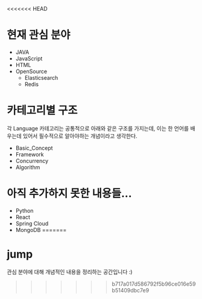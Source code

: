 <<<<<<< HEAD
# 현재 관심 분야

- JAVA
- JavaScript
- HTML
- OpenSource
  - Elasticsearch
  - Redis

# 카테고리별 구조

각 Language 카테고리는 공통적으로 아래와 같은 구조를 가지는데, 이는 한 언어를 배우는데 있어서 필수적으로 알아야하는 개념이라고 생각한다.

- Basic_Concept
- Framework
- Concurrency
- Algorithm

# 아직 추가하지 못한 내용들...

- Python
- React
- Spring Cloud
- MongoDB
=======
# jump
관심 분야에 대해 개념적인 내용을 정리하는 공간입니다 :) 
>>>>>>> b717a017d586792f5b96ce016e59b51409dbc7e9

